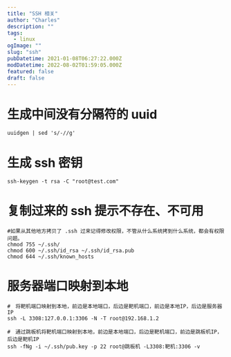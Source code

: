 ```yaml
---
title: "SSH 相关"
author: "Charles"
description: ""
tags:
  - linux
ogImage: ""
slug: "ssh"
pubDatetime: 2021-01-08T06:27:22.000Z
modDatetime: 2022-08-02T01:59:05.000Z
featured: false
draft: false
---
```


# 生成中间没有分隔符的 uuid

```shell
uuidgen | sed 's/-//g'
```

# 生成 ssh 密钥

```shell
ssh-keygen -t rsa -C "root@test.com"
```

# 复制过来的 ssh 提示不存在、不可用

```shell
#如果从其他地方拷贝了 .ssh 过来记得修改权限，不管从什么系统拷到什么系统，都会有权限问题。
chmod 755 ~/.ssh/
chmod 600 ~/.ssh/id_rsa ~/.ssh/id_rsa.pub
chmod 644 ~/.ssh/known_hosts
```

# 服务器端口映射到本地

```shell
#　将靶机端口映射到本地，前边是本地端口，后边是靶机端口，前边是本地IP，后边是服务器IP
ssh -L 3308:127.0.0.1:3306 -N -T root@192.168.1.2

#　通过跳板机将靶机端口映射到本地，前边是本地端口，后边是靶机端口，前边是跳板机IP，后边是靶机IP
ssh -fNg -i ~/.ssh/pub.key -p 22 root@跳板机 -L3308:靶机:3306 -v
```
